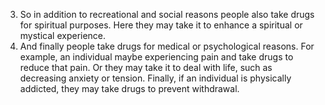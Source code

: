 3. So in addition to recreational and social reasons people also take drugs for
spiritual purposes. Here they may take it to enhance a spiritual or mystical
experience. 
4. And finally people take drugs for medical or psychological reasons.
For example, an individual maybe experiencing pain and take drugs to reduce
that pain. Or they may take it to deal with life, such as decreasing anxiety or
tension. Finally, if an individual is physically addicted, they may take drugs
to prevent withdrawal.
